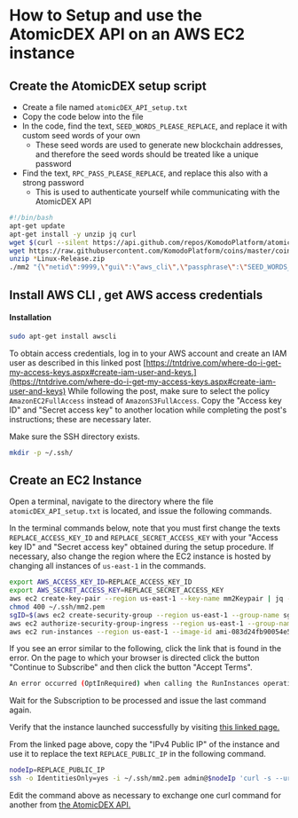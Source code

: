 # How to Setup and use the AtomicDEX API on an AWS EC2 instance

## Create the AtomicDEX setup script

- Create a file named `atomicDEX_API_setup.txt`
- Copy the code below into the file
- In the code, find the text, `SEED_WORDS_PLEASE_REPLACE`, and replace it with custom seed words of your own 
  - These seed words are used to generate new blockchain addresses, and therefore the seed words should be treated like a unique password
- Find the text, `RPC_PASS_PLEASE_REPLACE`, and replace this also with a strong password
  - This is used to authenticate yourself while communicating with the AtomicDEX API

```bash
#!/bin/bash
apt-get update
apt-get install -y unzip jq curl
wget $(curl --silent https://api.github.com/repos/KomodoPlatform/atomicDEX-API/releases | jq -r '.[0].assets[] | select(.name | endswith("Linux-Release.zip")).browser_download_url')
wget https://raw.githubusercontent.com/KomodoPlatform/coins/master/coins
unzip *Linux-Release.zip
./mm2 "{\"netid\":9999,\"gui\":\"aws_cli\",\"passphrase\":\"SEED_WORDS_PLEASE_REPLACE\",\"rpc_password\":\"RPC_PASS_PLEASE_REPLACE\",\"myipaddr\":\"0.0.0.0\"}"
```

## Install AWS CLI , get AWS access credentials

#### Installation

```bash
sudo apt-get install awscli
```

To obtain access credentials, log in to your AWS account and create an IAM user as described in this linked post [https://tntdrive.com/where-do-i-get-my-access-keys.aspx#create-iam-user-and-keys.](https://tntdrive.com/where-do-i-get-my-access-keys.aspx#create-iam-user-and-keys) While following the post, make sure to select the policy `AmazonEC2FullAccess` instead of `AmazonS3FullAccess`. Copy the "Access key ID" and "Secret access key" to another location while completing the post's instructions; these are necessary later.

Make sure the SSH directory exists.

```bash
mkdir -p ~/.ssh/
```

## Create an EC2 Instance

Open a terminal, navigate to the directory where the file `atomicDEX_API_setup.txt` is located, and issue the following commands.

In the terminal commands below, note that you must first change the texts `REPLACE_ACCESS_KEY_ID` and `REPLACE_SECRET_ACCESS_KEY` with your "Access key ID" and "Secret access key" obtained during the setup procedure. If necessary, also change the region where the EC2 instance is hosted by changing all instances of `us-east-1` in the commands.

```bash
export AWS_ACCESS_KEY_ID=REPLACE_ACCESS_KEY_ID
export AWS_SECRET_ACCESS_KEY=REPLACE_SECRET_ACCESS_KEY
aws ec2 create-key-pair --region us-east-1 --key-name mm2Keypair | jq -r .KeyMaterial > ~/.ssh/mm2.pem
chmod 400 ~/.ssh/mm2.pem
sgID=$(aws ec2 create-security-group --region us-east-1 --group-name sgMM2 --description "sg-mm2"| jq -r '.GroupId')
aws ec2 authorize-security-group-ingress --region us-east-1 --group-name sgMM2 --protocol all --cidr 0.0.0.0/0
aws ec2 run-instances --region us-east-1 --image-id ami-083d24fb90054e5f0 --count 1 --instance-type t3.micro --key-name mm2Keypair --security-group-ids $sgID --user-data file://atomicDEX_API_setup.txt
```

If you see an error similar to the following, click the link that is found in the error. On the page to which your browser is directed click the button "Continue to Subscribe" and then click the button "Accept Terms".

```bash
An error occurred (OptInRequired) when calling the RunInstances operation: In order to use this AWS Marketplace product you need to accept terms and subscribe. To do so please visit https://aws.amazon.com/marketplace/pp?sku=auhljmclkudu651zy27rih2x2
```

Wait for the Subscription to be processed and issue the last command again.

Verify that the instance launched successfully by visiting [this linked page.](https://console.aws.amazon.com/ec2/v2/home?region=us-east-1#Instances:sort=instanceId)

From the linked page above, copy the "IPv4 Public IP" of the instance and use it to replace the text `REPLACE_PUBLIC_IP` in the following command.

```bash
nodeIp=REPLACE_PUBLIC_IP
ssh -o IdentitiesOnly=yes -i ~/.ssh/mm2.pem admin@$nodeIp 'curl -s --url "http://127.0.0.1:7783" --data "{\"userpass\":\"RPC_PASS_PLEASE_REPLACE\",\"method\":\"version\"}"'
```

Edit the command above as necessary to exchange one curl command for another from [the AtomicDEX API.](https://developers.atomicdex.io/basic-docs/atomicdex/atomicdex-api.html)
